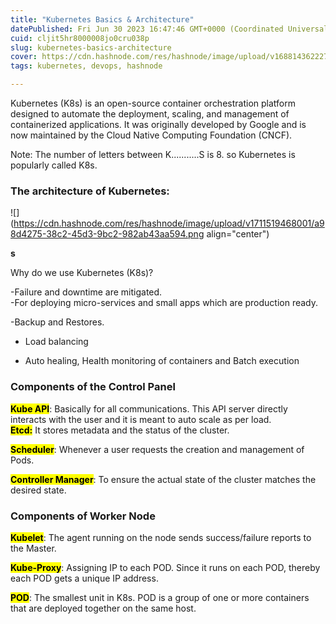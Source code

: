 ```yaml
---
title: "Kubernetes Basics & Architecture"
datePublished: Fri Jun 30 2023 16:47:46 GMT+0000 (Coordinated Universal Time)
cuid: cljit5hr8000008jo0cru038p
slug: kubernetes-basics-architecture
cover: https://cdn.hashnode.com/res/hashnode/image/upload/v1688143622275/e894d860-579f-4b97-a99a-78e35923f2f8.png
tags: kubernetes, devops, hashnode

---
```


Kubernetes (K8s) is an open-source container orchestration platform designed to automate the deployment, scaling, and management of containerized applications. It was originally developed by Google and is now maintained by the Cloud Native Computing Foundation (CNCF).

Note: The number of letters between K...........S is 8. so Kubernetes is popularly called K8s.

### The architecture of Kubernetes:

![](https://cdn.hashnode.com/res/hashnode/image/upload/v1711519468001/a98d4275-38c2-45d3-9bc2-982ab43aa594.png align="center")

**s**

Why do we use Kubernetes (K8s)?

\-Failure and downtime are mitigated.  
\-For deploying micro-services and small apps which are production ready.

\-Backup and Restores.

* Load balancing
    
* Auto healing, Health monitoring of containers and Batch execution
    

### **Components of the Control Panel**

**<mark>Kube API</mark>**: Basically for all communications. This API server directly interacts with the user and it is meant to auto scale as per load.  
**<mark>Etcd:</mark>** It stores metadata and the status of the cluster.

**<mark>Scheduler</mark>**: Whenever a user requests the creation and management of Pods.

**<mark>Controller Manager</mark>**: To ensure the actual state of the cluster matches the desired state.

### **Components of Worker Node**

**<mark>Kubelet</mark>**: The agent running on the node sends success/failure reports to the Master.

**<mark>Kube-Proxy</mark>**: Assigning IP to each POD. Since it runs on each POD, thereby each POD gets a unique IP address.

**<mark>POD</mark>**: The smallest unit in K8s. POD is a group of one or more containers that are deployed together on the same host.